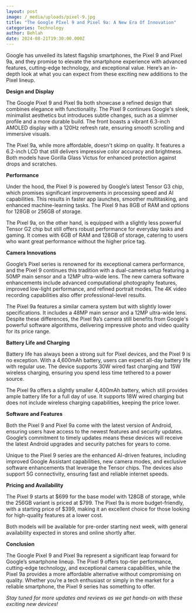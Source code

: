```yaml
---
layout: post
image: /_media/uploads/pixel-9.jpg
title: "The Google PIxel 9 and Pixel 9a: A New Era Of Innovation"
categories: Technology
author: Behlah
date: 2024-08-21T19:30:00.000Z
---
```

Google has unveiled its latest flagship smartphones, the Pixel 9 and Pixel 9a, and they promise to elevate the smartphone experience with advanced features, cutting-edge technology, and exceptional value. Here’s an in-depth look at what you can expect from these exciting new additions to the Pixel lineup.

**Design and Display**

The Google Pixel 9 and Pixel 9a both showcase a refined design that combines elegance with functionality. The Pixel 9 continues Google's sleek, minimalist aesthetics but introduces subtle changes, such as a slimmer profile and a more durable build. The front boasts a vibrant 6.3-inch AMOLED display with a 120Hz refresh rate, ensuring smooth scrolling and immersive visuals.

The Pixel 9a, while more affordable, doesn't skimp on quality. It features a 6.2-inch LCD that still delivers impressive color accuracy and brightness. Both models have Gorilla Glass Victus for enhanced protection against drops and scratches.

**Performance**

Under the hood, the Pixel 9 is powered by Google’s latest Tensor G3 chip, which promises significant improvements in processing speed and AI capabilities. This results in faster app launches, smoother multitasking, and enhanced machine-learning tasks. The Pixel 9 has 8GB of RAM and options for 128GB or 256GB of storage.

The Pixel 9a, on the other hand, is equipped with a slightly less powerful Tensor G2 chip but still offers robust performance for everyday tasks and gaming. It comes with 6GB of RAM and 128GB of storage, catering to users who want great performance without the higher price tag.

**Camera Innovations**

Google’s Pixel series is renowned for its exceptional camera performance, and the Pixel 9 continues this tradition with a dual-camera setup featuring a 50MP main sensor and a 12MP ultra-wide lens. The new camera software enhancements include advanced computational photography features, improved low-light performance, and refined portrait modes. The 4K video recording capabilities also offer professional-level results.

The Pixel 9a features a similar camera system but with slightly lower specifications. It includes a 48MP main sensor and a 12MP ultra-wide lens. Despite these differences, the Pixel 9a’s camera still benefits from Google's powerful software algorithms, delivering impressive photo and video quality for its price range.

**Battery Life and Charging**

Battery life has always been a strong suit for Pixel devices, and the Pixel 9 is no exception. With a 4,600mAh battery, users can expect all-day battery life with regular use. The device supports 30W wired fast charging and 15W wireless charging, ensuring you spend less time tethered to a power source.

The Pixel 9a offers a slightly smaller 4,400mAh battery, which still provides ample battery life for a full day of use. It supports 18W wired charging but does not include wireless charging capabilities, keeping the price lower.

**Software and Features**

Both the Pixel 9 and Pixel 9a come with the latest version of Android, ensuring users have access to the newest features and security updates. Google’s commitment to timely updates means these devices will receive the latest Android upgrades and security patches for years to come.



Unique to the Pixel 9 series are the enhanced AI-driven features, including improved Google Assistant capabilities, new camera modes, and exclusive software enhancements that leverage the Tensor chips. The devices also support 5G connectivity, ensuring fast and reliable internet speeds.

**Pricing and Availability**

The Pixel 9 starts at $699 for the base model with 128GB of storage, while the 256GB variant is priced at $799. The Pixel 9a is more budget-friendly, with a starting price of $399, making it an excellent choice for those looking for high-quality features at a lower cost.



Both models will be available for pre-order starting next week, with general availability expected in stores and online shortly after.



**Conclusion**

The Google Pixel 9 and Pixel 9a represent a significant leap forward for Google’s smartphone lineup. The Pixel 9 offers top-tier performance, cutting-edge technology, and exceptional camera capabilities, while the Pixel 9a provides a more affordable alternative without compromising on quality. Whether you’re a tech enthusiast or simply in the market for a reliable smartphone, the Pixel 9 series has something to offer.



*Stay tuned for more updates and reviews as we get hands-on with these exciting new devices!*
